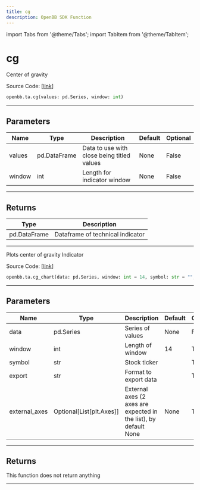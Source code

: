 ```yaml
---
title: cg
description: OpenBB SDK Function
---
```


import Tabs from '@theme/Tabs';
import TabItem from '@theme/TabItem';

# cg

<Tabs>
<TabItem value="model" label="Model" default>

Center of gravity

Source Code: [[link](https://github.com/OpenBB-finance/OpenBBTerminal/tree/main/openbb_terminal/common/technical_analysis/momentum_model.py#L189)]

```python
openbb.ta.cg(values: pd.Series, window: int)
```

---

## Parameters

| Name | Type | Description | Default | Optional |
| ---- | ---- | ----------- | ------- | -------- |
| values | pd.DataFrame | Data to use with close being titled values | None | False |
| window | int | Length for indicator window | None | False |


---

## Returns

| Type | Description |
| ---- | ----------- |
| pd.DataFrame | Dataframe of technical indicator |
---



</TabItem>
<TabItem value="view" label="Chart">

Plots center of gravity Indicator

Source Code: [[link](https://github.com/OpenBB-finance/OpenBBTerminal/tree/main/openbb_terminal/common/technical_analysis/momentum_view.py#L499)]

```python
openbb.ta.cg_chart(data: pd.Series, window: int = 14, symbol: str = "", export: str = "", external_axes: Optional[List[matplotlib.axes._axes.Axes]] = None)
```

---

## Parameters

| Name | Type | Description | Default | Optional |
| ---- | ---- | ----------- | ------- | -------- |
| data | pd.Series | Series of values | None | False |
| window | int | Length of window | 14 | True |
| symbol | str | Stock ticker |  | True |
| export | str | Format to export data |  | True |
| external_axes | Optional[List[plt.Axes]] | External axes (2 axes are expected in the list), by default None | None | True |


---

## Returns

This function does not return anything

---



</TabItem>
</Tabs>